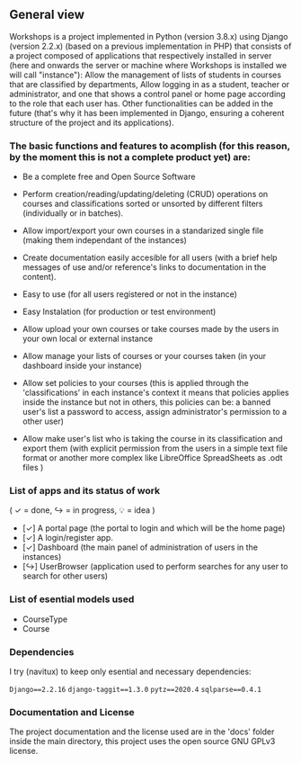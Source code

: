 ## General view

Workshops is a project implemented in Python (version 3.8.x) using Django (version 2.2.x) (based on a previous implementation in PHP) that consists of a project composed of applications that respectively installed in server (here and onwards the server or machine where Workshops is installed we will call "instance"): Allow the management of lists of students in courses that are classified by departments, Allow logging in as a student, teacher or administrator, and one that shows a control panel or home page according to the role that each user has. Other functionalities can be added in the future (that's why it has been implemented in Django, ensuring a coherent structure of the project and its applications).

### The basic functions and features to acomplish (for this reason, by the moment this is not a complete product yet) are:

- Be a complete free and Open Source Software

- Perform creation/reading/updating/deleting (CRUD) operations on courses and classifications sorted or unsorted by different filters (individually or in batches).

- Allow import/export your own courses in a standarized single file (making them independant of the instances)

- Create documentation easily accesible for all users (with a brief help messages of use and/or reference's links to documentation in the content).

- Easy to use (for all users registered or not in the instance)

- Easy Instalation (for production or test environment)

- Allow upload your own courses or take courses made by the users in your own local or external instance

- Allow manage your lists of courses or your courses taken (in your dashboard inside your instance)

- Allow set policies to your courses (this is applied through the 'classifications' in each instance's context it means that policies applies inside the instance but not in others, this policies can be: a banned user's list a password to access, assign administrator's permission to a other user)

- Allow make user's list who is taking the course in its classification and export them (with explicit permission from the users in a simple text file format or another more complex like LibreOffice SpreadSheets as .odt files )


### List of apps and its status of work
( ✓ = done, ↪ = in progress, 💡 = idea )
- [✓] A portal page (the portal to login and which will be the home page)
- [✓] A login/register app.
- [✓] Dashboard (the main panel of administration of users in the instances)    
- [↪] UserBrowser (application used to perform searches for any
user to search for other users)                                       

### List of esential models used

- CourseType  
- Course

### Dependencies
I try (navitux) to keep only esential and necessary dependencies:

`
Django==2.2.16
`
`
django-taggit==1.3.0
`
`
pytz==2020.4
`
`
sqlparse==0.4.1
`

### Documentation and License

The project documentation and the license used are in the 'docs' folder inside the main directory, this project uses the open source GNU GPLv3 license.
